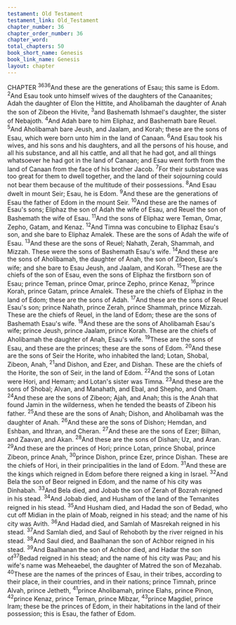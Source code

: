 ```yaml
---
testament: Old Testament
testament_link: Old_Testament
chapter_number: 36
chapter_order_number: 36
chapter_word: 
total_chapters: 50
book_short_name: Genesis
book_link_name: Genesis
layout: chapter
---
```


CHAPTER <sup>36</sup><sup>36</sup>And these are the generations of Esau; this same is Edom. <sup>2</sup>And Esau took unto
himself wives of the daughters of the Canaanites; Adah the daughter of Elon the Hittite,
and Aholibamah the daughter of Anah the son of Zibeon the Hivite, <sup>3</sup>and Bashemath
Ishmael's daughter, the sister of Nebajoth. <sup>4</sup>And Adah bare to him Eliphaz, and
Bashemath bare Reuel. <sup>5</sup>And Aholibamah bare Jeush, and Jaalam, and Korah; these
are the sons of Esau, which were born unto him in the land of Canaan. <sup>6</sup>And Esau took
his wives, and his sons and his daughters, and all the persons of his house, and all his
substance, and all his cattle, and all that he had got, and all things whatsoever he had
got in the land of Canaan; and Esau went forth from the land of Canaan from the face
of his brother Jacob. <sup>7</sup>For their substance was too great for them to dwell together, and
the land of their sojourning could not bear them because of the multitude of their
possessions. <sup>8</sup>And Esau dwelt in mount Seir; Esau, he is Edom. 
<sup>9</sup>And these are the generations of Esau the father of Edom in the mount Seir.
<sup>10</sup>And these are the names of Esau's sons; Eliphaz the son of Adah the wife of Esau, and
Reuel the son of Bashemath the wife of Esau. <sup>11</sup>And the sons of Eliphaz were Teman,
Omar, Zepho, Gatam, and Kenaz. <sup>12</sup>And Timna was concubine to Eliphaz Esau's son,
and she bare to Eliphaz Amalek. These are the sons of Adah the wife of Esau. <sup>13</sup>And
these are the sons of Reuel; Nahath, Zerah, Shammah, and Mizzah. These were the
sons of Bashemath Esau's wife. <sup>14</sup>And these are the sons of Aholibamah, the daughter
of Anah, the son of Zibeon, Esau's wife; and she bare to Esau Jeush, and Jaalam, and
Korah. <sup>15</sup>These are the chiefs of the son of Esau, even the sons of Eliphaz the firstborn
son of Esau; prince Teman, prince Omar, prince Zepho, prince Kenaz, <sup>16</sup>prince Korah,
prince Gatam, prince Amalek. These are the chiefs of Eliphaz in the land of Edom;
these are the sons of Adah. <sup>17</sup>And these are the sons of Reuel Esau's son; prince
Nahath, prince Zerah, prince Shammah, prince Mizzah. These are the chiefs of Reuel,
in the land of Edom; these are the sons of Bashemath Esau's wife. <sup>18</sup>And these are the
sons of Aholibamah Esau's wife; prince Jeush, prince Jaalam, prince Korah. These are
the chiefs of Aholibamah the daughter of Anah, Esau's wife. <sup>19</sup>These are the sons of
Esau, and these are the princes; these are the sons of Edom. 
<sup>20</sup>And these are the sons of Seir the Horite, who inhabited the land; Lotan,
Shobal, Zibeon, Anah, <sup>21</sup>and Dishon, and Ezer, and Dishan. These are the chiefs of the
Horite, the son of Seir, in the land of Edom. <sup>22</sup>And the sons of Lotan were Hori, and
Hemam; and Lotan's sister was Timna. <sup>23</sup>And these are the sons of Shobal; Alvan, and
Manahath, and Ebal, and Shepho, and Onam. <sup>24</sup>And these are the sons of Zibeon;
Ajah, and Anah; this is the Anah that found Jamin in the wilderness, when he tended
the beasts of Zibeon his father. <sup>25</sup>And these are the sons of Anah; Dishon, and
Aholibamah was the daughter of Anah. <sup>26</sup>And these are the sons of Dishon; Hemdan,
and Eshban, and Ithran, and Cheran. <sup>27</sup>And these are the sons of Ezer; Bilhan, and
Zaavan, and Akan. <sup>28</sup>And these are the sons of Dishan; Uz, and Aran. <sup>29</sup>And these are
the princes of Hori; prince Lotan, prince Shobal, prince Zibeon, prince Anah, <sup>30</sup>prince
Dishon, prince Ezer, prince Dishan. These are the chiefs of Hori, in their principalities
in the land of Edom. 
<sup>31</sup>And these are the kings which reigned in Edom before there reigned a king in
Israel. <sup>32</sup>And Bela the son of Beor reigned in Edom, and the name of his city was
Dinhabah. <sup>33</sup>And Bela died, and Jobab the son of Zerah of Bozrah reigned in his stead.
<sup>34</sup>And Jobab died, and Husham of the land of the Temanites reigned in his stead. <sup>35</sup>And
Husham died, and Hadad the son of Bedad, who cut off Midian in the plain of Moab,
reigned in his stead; and the name of his city was Avith. <sup>36</sup>And Hadad died, and
Samlah of Masrekah reigned in his stead. <sup>37</sup>And Samlah died, and Saul of Rehoboth by
the river reigned in his stead. <sup>38</sup>And Saul died, and Baal­hanan the son of Achbor
reigned in his stead. <sup>39</sup>And Baal­hanan the son of Achbor died, and Hadar the son of<sup>37</sup>Bedad reigned in his stead; and the name of his city was Pau; and his wife's name was
Meheaebel, the daughter of Matred the son of Mezahab.
<sup>40</sup>These are the names of the princes of Esau, in their tribes, according to their
place, in their countries, and in their nations; prince Timnah, prince Alvah, prince
Jetheth, <sup>41</sup>prince  Aholibamah,  prince  Elahs,  prince  Pinon, <sup>42</sup>prince  Kenaz,  prince
Teman, prince Mibzar, <sup>43</sup>prince Magdiel, prince Iram; these be the princes of Edom, in
their habitations in the land of their possession; this is Esau, the father of Edom.